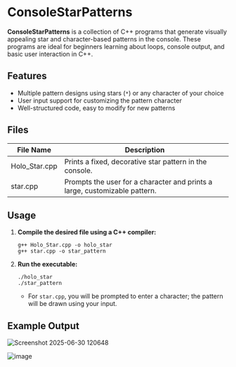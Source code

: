# ConsoleStarPatterns

**ConsoleStarPatterns** is a collection of C++ programs that generate visually appealing star and character-based patterns in the console. These programs are ideal for beginners learning about loops, console output, and basic user interaction in C++.

## Features

- Multiple pattern designs using stars (`*`) or any character of your choice
- User input support for customizing the pattern character
- Well-structured code, easy to modify for new patterns

## Files

| File Name      | Description                                                                 |
|----------------|-----------------------------------------------------------------------------|
| Holo_Star.cpp  | Prints a fixed, decorative star pattern in the console.                     |
| star.cpp       | Prompts the user for a character and prints a large, customizable pattern.  |

## Usage

1. **Compile the desired file using a C++ compiler:**

    ```
    g++ Holo_Star.cpp -o holo_star
    g++ star.cpp -o star_pattern
    ```

2. **Run the executable:**

    ```
    ./holo_star
    ./star_pattern
    ```

    - For `star.cpp`, you will be prompted to enter a character; the pattern will be drawn using your input.

## Example Output
![Screenshot 2025-06-30 120648](https://github.com/user-attachments/assets/4609624e-96a6-4b6f-afea-39b588b64c18)

![image](https://github.com/user-attachments/assets/84572508-fa73-4a72-8106-4bc6d77b4d22)


